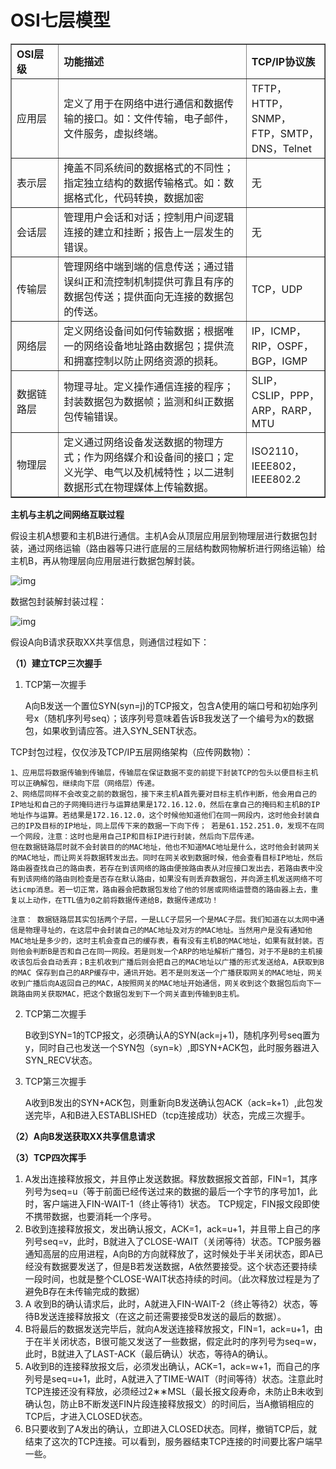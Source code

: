 # OSI七层模型

<table border='1'>
    <tr font=‘10px’>
        <td width='15%'><b>OSI层级</b></td>
        <td width='60%'><b>功能描述</b></td>
        <td><b>TCP/IP协议族</b></td>
    </tr>
    <tr>
        <td>应用层</td>
        <td>定义了用于在网络中进行通信和数据传输的接口。如：文件传输，电子邮件，文件服务，虚拟终端。</td>
        <td>TFTP，HTTP，SNMP，FTP，SMTP，DNS，Telnet</td>
    </tr>
    <tr>
        <td>表示层</td>
        <td>掩盖不同系统间的数据格式的不同性； 指定独立结构的数据传输格式。如：数据格式化，代码转换，数据加密</td>
        <td>无</td>
    </tr>
    <tr>
        <td>会话层</td>
        <td>管理用户会话和对话；控制用户间逻辑连接的建立和挂断；报告上一层发生的错误。</td>
        <td>无</td>
    </tr>
    <tr>
        <td>传输层</td>
        <td>管理网络中端到端的信息传送；通过错误纠正和流控制机制提供可靠且有序的数据包传送；提供面向无连接的数据包的传送。</td>
        <td>TCP，UDP</td>
    </tr>
    <tr>
        <td>网络层</td>
        <td>定义网络设备间如何传输数据；根据唯一的网络设备地址路由数据包；提供流和拥塞控制以防止网络资源的损耗。</td>
        <td>IP，ICMP，RIP，OSPF，BGP，IGMP</td>
    </tr>
    <tr>
        <td>数据链路层</td>
        <td>物理寻址。定义操作通信连接的程序；封装数据包为数据帧；监测和纠正数据包传输错误。</td>
        <td>SLIP，CSLIP，PPP，ARP，RARP，MTU</td>
    </tr>
    <tr>
        <td>物理层</td>
        <td>定义通过网络设备发送数据的物理方式；作为网络媒介和设备间的接口；定义光学、电气以及机械特性；以二进制数据形式在物理媒体上传输数据。</td>
        <td>ISO2110，IEEE802，IEEE802.2</td>
    </tr>
</table>

**主机与主机之间网络互联过程**

假设主机A想要和主机B进行通信。主机A会从顶层应用层到物理层进行数据包封装，通过网络运输（路由器等只进行底层的三层结构数网物解析进行网络运输）给主机B，再从物理层向应用层进行数据包解封装。

![img](https://images2018.cnblogs.com/blog/1209537/201803/1209537-20180316141414426-1272016476.png)

数据包封装解封装过程：

![img](https://images2018.cnblogs.com/blog/1209537/201803/1209537-20180316141535710-1359862908.png)

假设A向B请求获取XX共享信息，则通信过程如下：

**（1）建立TCP三次握手**

1. TCP第一次握手

   A向B发送一个置位SYN(syn=j)的TCP报文，包含A使用的端口号和初始序列号x（随机序列号seq）；该序列号意味着告诉B我发送了一个编号为x的数据包，如果收到请应答。进入SYN_SENT状态。

TCP封包过程，仅仅涉及TCP/IP五层网络架构（应传网数物）：

```
1、应用层将数据传输到传输层，传输层在保证数据不变的前提下封装TCP的包头以便目标主机可以正确解包，继续向下层（网络层）传递。
2、网络层同样不会改变之前的数据包，接下来主机A首先要对目标主机作判断，他会用自己的IP地址和自己的子网掩码进行与运算结果是172.16.12.0，然后在拿自己的掩码和主机B的IP地址作与运算。若结果是172.16.12.0，这个时候他知道他们在同一网段内，这时他会封装自己的IP及目标的IP地址，同上层传下来的数据一下向下传； 若是61.152.251.0，发现不在同一个网段，注意：这时也是用自己IP和目标IP进行封装，然后向下层传递。
但在数据链路层时就不会封装目的的MAC地址，他也不知道MAC地址是什么，这时他会封装网关的MAC地址，而让网关将数据转发出去。同时在网关收到数据时候，他会查看目标IP地址，然后路由器查找自己的路由表，若存在到该网络的路由便按路由表从对应接口发出去，若路由表中没有到该网络的路由则检查是否存在默认路由，如果没有则丢弃数据包，并向源主机发送网络不可达icmp消息。若一切正常，路由器会把数据包发给了他的邻居或网络运营商的路由器上去，重复以上动作，在TTL值为0之前将数据传递给B，数据传递成功！ 

注意： 数据链路层其实包括两个子层，一是LLC子层另一个是MAC子层。我们知道在以太网中通信是物理寻址的，在这层中会封装自己的MAC地址及对方的MAC地址。当然用户是没有通知他MAC地址是多少的，这时主机会查自己的缓存表，看有没有主机B的MAC地址，如果有就封装。否则他会判断B是否和自己在同一网段。若是则发一个ARP的地址解析广播包，对于不是B的主机接收该包后会自动丢弃；B主机收到广播后则会把自己的MAC地址以广播的形式发送给A，A获取到B的MAC 保存到自己的ARP缓存中，通讯开始。若不是则发送一个广播获取网关的MAC地址，网关收到广播后向A返回自己的MAC，A按照网关的MAC地址开始通信，网关收到这个数据包后向下一跳路由网关获取MAC，把这个数据包发到下一个网关直到传输到B主机。
```

2. TCP第二次握手

   B收到SYN=1的TCP报文，必须确认A的SYN(ack=j+1)，随机序列号seq置为y，同时自己也发送一个SYN包（syn=k）,即SYN+ACK包，此时服务器进入SYN_RECV状态。

3. TCP第三次握手

   A收到B发出的SYN+ACK包，则重新向B发送确认包ACK（ack=k+1）,此包发送完毕，A和B进入ESTABLISHED（tcp连接成功）状态，完成三次握手。

   

**（2）A向B发送获取XX共享信息请求**

**（3）TCP四次挥手**

1. A发出连接释放报文，并且停止发送数据。释放数据报文首部，FIN=1，其序列号为seq=u（等于前面已经传送过来的数据的最后一个字节的序号加1，此时，客户端进入FIN-WAIT-1（终止等待1）状态。 TCP规定，FIN报文段即使不携带数据，也要消耗一个序号。
2. B收到连接释放报文，发出确认报文，ACK=1，ack=u+1，并且带上自己的序列号seq=v，此时，B就进入了CLOSE-WAIT（关闭等待）状态。TCP服务器通知高层的应用进程，A向B的方向就释放了，这时候处于半关闭状态，即A已经没有数据要发送了，但是B若发送数据，A依然要接受。这个状态还要持续一段时间，也就是整个CLOSE-WAIT状态持续的时间。（此次释放过程是为了避免B存在未传输完成的数据）
3. A 收到B的确认请求后，此时，A就进入FIN-WAIT-2（终止等待2）状态，等待B发送连接释放报文（在这之前还需要接受B发送的最后的数据）。
4. B将最后的数据发送完毕后，就向A发送连接释放报文，FIN=1，ack=u+1，由于在半关闭状态，B很可能又发送了一些数据，假定此时的序列号为seq=w，此时，B就进入了LAST-ACK（最后确认）状态，等待A的确认。
5. A收到B的连接释放报文后，必须发出确认，ACK=1，ack=w+1，而自己的序列号是seq=u+1，此时，A就进入了TIME-WAIT（时间等待）状态。注意此时TCP连接还没有释放，必须经过2∗∗MSL（最长报文段寿命，未防止B未收到确认包，防止B不断发送FIN片段连接释放报文）的时间后，当A撤销相应的TCP后，才进入CLOSED状态。
6. B只要收到了A发出的确认，立即进入CLOSED状态。同样，撤销TCP后，就结束了这次的TCP连接。可以看到，服务器结束TCP连接的时间要比客户端早一些。
   
